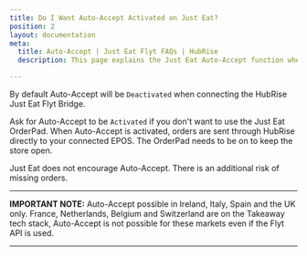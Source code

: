 ```yaml
---
title: Do I Want Auto-Accept Activated on Just Eat?
position: 2
layout: documentation
meta:
  title: Auto-Accept | Just Eat Flyt FAQs | HubRise
  description: This page explains the Just Eat Auto-Accept function when connecting the HubRise Just Eat Flyt Bridge.

---
```


By default Auto-Accept will be `Deactivated` when connecting the HubRise Just Eat Flyt Bridge.

Ask for Auto-Accept to be `Activated` if you don't want to use the Just Eat OrderPad. When Auto-Accept is activated, orders are sent through HubRise directly to your connected EPOS. The OrderPad needs to be on to keep the store open.

Just Eat does not encourage Auto-Accept. There is an additional risk of missing orders.



-----

**IMPORTANT NOTE:** Auto-Accept possible in Ireland, Italy, Spain and the UK only. France, Netherlands, Belgium and Switzerland are on the Takeaway tech stack, Auto-Accept is not possible for these markets even if the Flyt API is used.

-----
